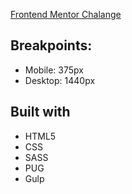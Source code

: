 [Frontend Mentor Chalange](https://www.frontendmentor.io/challenges/manage-landing-page-SLXqC6P5)

## Breakpoints:
- Mobile: 375px
- Desktop: 1440px

## Built with

- HTML5
- CSS
- SASS
- PUG
- Gulp
